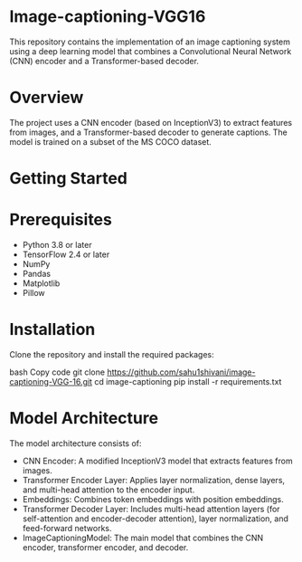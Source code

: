 # Image-captioning-VGG16

This repository contains the implementation of an image captioning system using a deep learning model that combines a Convolutional Neural Network (CNN) encoder and a Transformer-based decoder.

# Overview
The project uses a CNN encoder (based on InceptionV3) to extract features from images, and a Transformer-based decoder to generate captions. The model is trained on a subset of the MS COCO dataset.

# Getting Started
# Prerequisites
- Python 3.8 or later
- TensorFlow 2.4 or later
- NumPy
- Pandas
- Matplotlib
- Pillow

# Installation
Clone the repository and install the required packages:

bash
Copy code
git clone https://github.com/sahu1shivani/image-captioning-VGG-16.git
cd image-captioning
pip install -r requirements.txt
# Model Architecture
The model architecture consists of:

- CNN Encoder: A modified InceptionV3 model that extracts features from images.
- Transformer Encoder Layer: Applies layer normalization, dense layers, and multi-head attention to the encoder input.
- Embeddings: Combines token embeddings with position embeddings.
- Transformer Decoder Layer: Includes multi-head attention layers (for self-attention and encoder-decoder attention), layer normalization, and feed-forward networks.
- ImageCaptioningModel: The main model that combines the CNN encoder, transformer encoder, and decoder.
